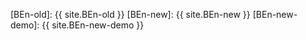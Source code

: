 [BEn-old]: {{ site.BEn-old }}
[BEn-new]: {{ site.BEn-new }}
[BEn-new-demo]: {{ site.BEn-new-demo }}
